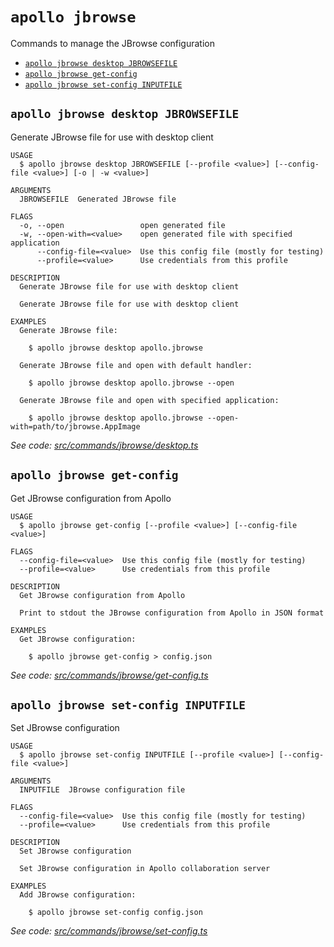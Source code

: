 # `apollo jbrowse`

Commands to manage the JBrowse configuration

- [`apollo jbrowse desktop JBROWSEFILE`](#apollo-jbrowse-desktop-jbrowsefile)
- [`apollo jbrowse get-config`](#apollo-jbrowse-get-config)
- [`apollo jbrowse set-config INPUTFILE`](#apollo-jbrowse-set-config-inputfile)

## `apollo jbrowse desktop JBROWSEFILE`

Generate JBrowse file for use with desktop client

```
USAGE
  $ apollo jbrowse desktop JBROWSEFILE [--profile <value>] [--config-file <value>] [-o | -w <value>]

ARGUMENTS
  JBROWSEFILE  Generated JBrowse file

FLAGS
  -o, --open                 open generated file
  -w, --open-with=<value>    open generated file with specified application
      --config-file=<value>  Use this config file (mostly for testing)
      --profile=<value>      Use credentials from this profile

DESCRIPTION
  Generate JBrowse file for use with desktop client

  Generate JBrowse file for use with desktop client

EXAMPLES
  Generate JBrowse file:

    $ apollo jbrowse desktop apollo.jbrowse

  Generate JBrowse file and open with default handler:

    $ apollo jbrowse desktop apollo.jbrowse --open

  Generate JBrowse file and open with specified application:

    $ apollo jbrowse desktop apollo.jbrowse --open-with=path/to/jbrowse.AppImage
```

_See code:
[src/commands/jbrowse/desktop.ts](https://github.com/GMOD/Apollo3/blob/v0.3.7/packages/apollo-cli/src/commands/jbrowse/desktop.ts)_

## `apollo jbrowse get-config`

Get JBrowse configuration from Apollo

```
USAGE
  $ apollo jbrowse get-config [--profile <value>] [--config-file <value>]

FLAGS
  --config-file=<value>  Use this config file (mostly for testing)
  --profile=<value>      Use credentials from this profile

DESCRIPTION
  Get JBrowse configuration from Apollo

  Print to stdout the JBrowse configuration from Apollo in JSON format

EXAMPLES
  Get JBrowse configuration:

    $ apollo jbrowse get-config > config.json
```

_See code:
[src/commands/jbrowse/get-config.ts](https://github.com/GMOD/Apollo3/blob/v0.3.7/packages/apollo-cli/src/commands/jbrowse/get-config.ts)_

## `apollo jbrowse set-config INPUTFILE`

Set JBrowse configuration

```
USAGE
  $ apollo jbrowse set-config INPUTFILE [--profile <value>] [--config-file <value>]

ARGUMENTS
  INPUTFILE  JBrowse configuration file

FLAGS
  --config-file=<value>  Use this config file (mostly for testing)
  --profile=<value>      Use credentials from this profile

DESCRIPTION
  Set JBrowse configuration

  Set JBrowse configuration in Apollo collaboration server

EXAMPLES
  Add JBrowse configuration:

    $ apollo jbrowse set-config config.json
```

_See code:
[src/commands/jbrowse/set-config.ts](https://github.com/GMOD/Apollo3/blob/v0.3.7/packages/apollo-cli/src/commands/jbrowse/set-config.ts)_
